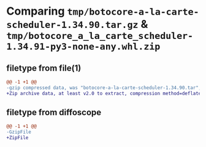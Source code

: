 # Comparing `tmp/botocore-a-la-carte-scheduler-1.34.90.tar.gz` & `tmp/botocore_a_la_carte_scheduler-1.34.91-py3-none-any.whl.zip`

## filetype from file(1)

```diff
@@ -1 +1 @@
-gzip compressed data, was "botocore-a-la-carte-scheduler-1.34.90.tar", last modified: Wed Apr 24 01:02:25 2024, max compression
+Zip archive data, at least v2.0 to extract, compression method=deflate
```

## filetype from diffoscope

```diff
@@ -1 +1 @@
-GzipFile
+ZipFile
```

